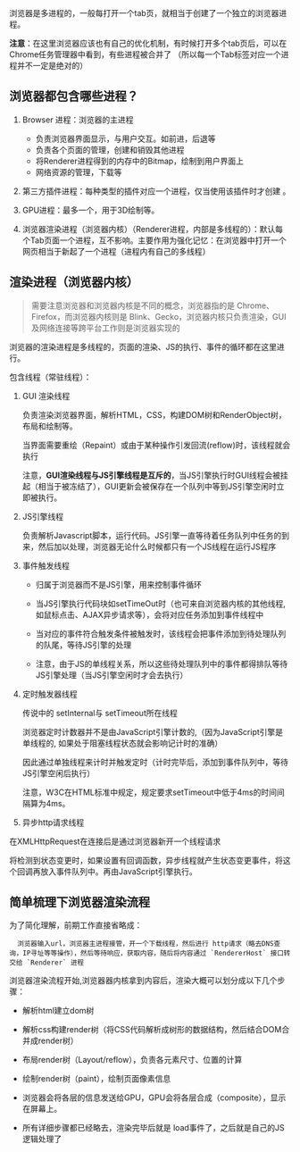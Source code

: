 浏览器是多进程的，一般每打开一个tab页，就相当于创建了一个独立的浏览器进程。

**注意**：在这里浏览器应该也有自己的优化机制，有时候打开多个tab页后，可以在Chrome任务管理器中看到，有些进程被合并了 （所以每一个Tab标签对应一个进程并不一定是绝对的）

## 浏览器都包含哪些进程？

1. Browser 进程：浏览器的主进程 
    - 负责浏览器界面显示，与用户交互。如前进，后退等
    - 负责各个页面的管理，创建和销毁其他进程
    - 将Renderer进程得到的内存中的Bitmap，绘制到用户界面上
    - 网络资源的管理，下载等

2. 第三方插件进程：每种类型的插件对应一个进程，仅当使用该插件时才创建 。
3. GPU进程：最多一个，用于3D绘制等。 
4. 浏览器渲染进程（浏览器内核）（Renderer进程，内部是多线程的）：默认每个Tab页面一个进程，互不影响。主要作用为强化记忆：在浏览器中打开一个网页相当于新起了一个进程（进程内有自己的多线程）

## 渲染进程（浏览器内核）

> 需要注意浏览器和浏览器内核是不同的概念，浏览器指的是 Chrome、Firefox，而浏览器内核则是 Blink、Gecko，浏览器内核只负责渲染，GUI 及网络连接等跨平台工作则是浏览器实现的

浏览器的渲染进程是多线程的，页面的渲染、JS的执行、事件的循环都在这里进行。

包含线程（常驻线程）：

1. GUI 渲染线程

    负责渲染浏览器界面，解析HTML，CSS，构建DOM树和RenderObject树，布局和绘制等。

    当界面需要重绘（Repaint）或由于某种操作引发回流(reflow)时，该线程就会执行

    注意，**GUI渲染线程与JS引擎线程是互斥的**，当JS引擎执行时GUI线程会被挂起（相当于被冻结了），GUI更新会被保存在一个队列中等到JS引擎空闲时立即被执行。

2. JS引擎线程

    负责解析Javascript脚本，运行代码。JS引擎一直等待着任务队列中任务的到来，然后加以处理，浏览器无论什么时候都只有一个JS线程在运行JS程序

3. 事件触发线程

    - 归属于浏览器而不是JS引擎，用来控制事件循环

    - 当JS引擎执行代码块如setTimeOut时（也可来自浏览器内核的其他线程,如鼠标点击、AJAX异步请求等），会将对应任务添加到事件线程中

    - 当对应的事件符合触发条件被触发时，该线程会把事件添加到待处理队列的队尾，等待JS引擎的处理

    - 注意，由于JS的单线程关系，所以这些待处理队列中的事件都得排队等待JS引擎处理（当JS引擎空闲时才会去执行）

4. 定时触发器线程

    传说中的 setInternal与 setTimeout所在线程

    浏览器定时计数器并不是由JavaScript引擎计数的,（因为JavaScript引擎是单线程的, 如果处于阻塞线程状态就会影响记计时的准确）

    因此通过单独线程来计时并触发定时（计时完毕后，添加到事件队列中，等待JS引擎空闲后执行）

    注意，W3C在HTML标准中规定，规定要求setTimeout中低于4ms的时间间隔算为4ms。

5. 异步http请求线程

在XMLHttpRequest在连接后是通过浏览器新开一个线程请求

将检测到状态变更时，如果设置有回调函数，异步线程就产生状态变更事件，将这个回调再放入事件队列中。再由JavaScript引擎执行。

## 简单梳理下浏览器渲染流程

为了简化理解，前期工作直接省略成：

      浏览器输入url，浏览器主进程接管，开一个下载线程，然后进行 http请求（略去DNS查询，IP寻址等等操作），然后等待响应，获取内容，随后将内容通过 `RendererHost` 接口转交给 `Renderer` 进程

浏览器渲染流程开始,浏览器器内核拿到内容后，渲染大概可以划分成以下几个步骤：

- 解析html建立dom树

- 解析css构建render树（将CSS代码解析成树形的数据结构，然后结合DOM合并成render树）

- 布局render树（Layout/reflow），负责各元素尺寸、位置的计算

- 绘制render树（paint），绘制页面像素信息

- 浏览器会将各层的信息发送给GPU，GPU会将各层合成（composite），显示在屏幕上。

- 所有详细步骤都已经略去，渲染完毕后就是 load事件了，之后就是自己的JS逻辑处理了

